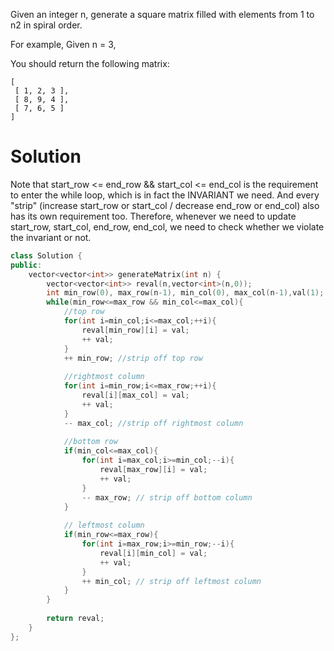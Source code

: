 Given an integer n, generate a square matrix filled with elements from 1 to n2 in spiral order.

For example,
Given n = 3,

You should return the following matrix:

```
[
 [ 1, 2, 3 ],
 [ 8, 9, 4 ],
 [ 7, 6, 5 ]
]
```

# Solution

Note that start_row <= end_row && start_col <= end_col is the requirement to enter the while loop, which is in fact the INVARIANT we need. And every "strip" (increase start_row or start_col / decrease end_row or end_col) also has its own requirement too. Therefore, whenever we need to update start_row, start_col, end_row, end_col, we need to check whether we violate the invariant or not.

```cpp
class Solution {
public:
    vector<vector<int>> generateMatrix(int n) {
        vector<vector<int>> reval(n,vector<int>(n,0));
        int min_row(0), max_row(n-1), min_col(0), max_col(n-1),val(1);
        while(min_row<=max_row && min_col<=max_col){
            //top row
            for(int i=min_col;i<=max_col;++i){
                reval[min_row][i] = val;
                ++ val;
            }
            ++ min_row; //strip off top row
            
            //rightmost column
            for(int i=min_row;i<=max_row;++i){
                reval[i][max_col] = val;
                ++ val;
            }
            -- max_col; //strip off rightmost column
            
            //bottom row
            if(min_col<=max_col){
                for(int i=max_col;i>=min_col;--i){
                    reval[max_row][i] = val;
                    ++ val;
                }
                -- max_row; // strip off bottom column
            }
            
            // leftmost column
            if(min_row<=max_row){
                for(int i=max_row;i>=min_row;--i){
                    reval[i][min_col] = val;
                    ++ val;
                }
                ++ min_col; // strip off leftmost column
            }
        }
        
        return reval;
    }
};
```
